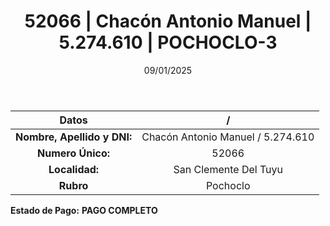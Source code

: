 ﻿---
title: 52066 | Chacón Antonio Manuel | 5.274.610 | POCHOCLO-3
date: 09/01/2025
draft: false
tags: ['san-clemente-del-tuyu', 'titular', 'pochoclo']
---

|          **Datos**          |  /  |
|:---------------------------:|:---:|
| **Nombre, Apellido y DNI:** | Chacón Antonio Manuel / 5.274.610 |
|      **Numero Único:**      | 52066 |
|        **Localidad:**       | San Clemente Del Tuyu |
|          **Rubro**          | Pochoclo |

**Estado de Pago:** **PAGO COMPLETO**
